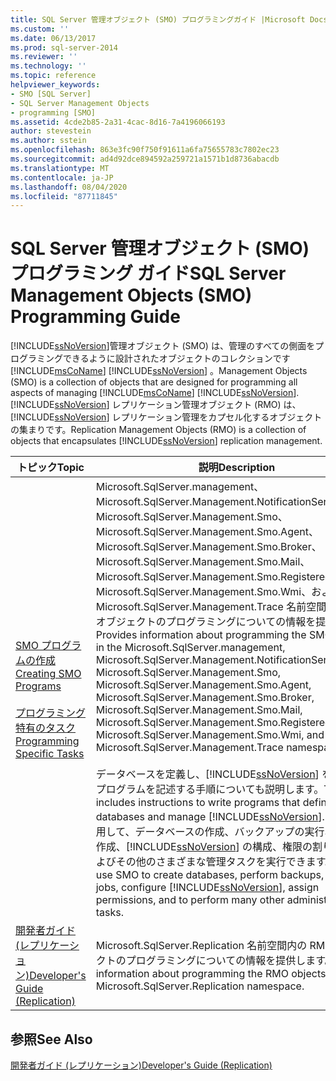 ```yaml
---
title: SQL Server 管理オブジェクト (SMO) プログラミングガイド |Microsoft Docs
ms.custom: ''
ms.date: 06/13/2017
ms.prod: sql-server-2014
ms.reviewer: ''
ms.technology: ''
ms.topic: reference
helpviewer_keywords:
- SMO [SQL Server]
- SQL Server Management Objects
- programming [SMO]
ms.assetid: 4cde2b85-2a31-4cac-8d16-7a4196066193
author: stevestein
ms.author: sstein
ms.openlocfilehash: 863e3fc90f750f91611a6fa75655783c7802ec23
ms.sourcegitcommit: ad4d92dce894592a259721a1571b1d8736abacdb
ms.translationtype: MT
ms.contentlocale: ja-JP
ms.lasthandoff: 08/04/2020
ms.locfileid: "87711845"
---
```

# <a name="sql-server-management-objects-smo-programming-guide"></a><span data-ttu-id="131f6-102">SQL Server 管理オブジェクト (SMO) プログラミング ガイド</span><span class="sxs-lookup"><span data-stu-id="131f6-102">SQL Server Management Objects (SMO) Programming Guide</span></span>
  [!INCLUDE[ssNoVersion](../../includes/ssnoversion-md.md)]<span data-ttu-id="131f6-103">管理オブジェクト (SMO) は、管理のすべての側面をプログラミングできるように設計されたオブジェクトのコレクションです [!INCLUDE[msCoName](../../includes/msconame-md.md)] [!INCLUDE[ssNoVersion](../../includes/ssnoversion-md.md)] 。</span><span class="sxs-lookup"><span data-stu-id="131f6-103">Management Objects (SMO) is a collection of objects that are designed for programming all aspects of managing [!INCLUDE[msCoName](../../includes/msconame-md.md)] [!INCLUDE[ssNoVersion](../../includes/ssnoversion-md.md)].</span></span> [!INCLUDE[ssNoVersion](../../includes/ssnoversion-md.md)] <span data-ttu-id="131f6-104">レプリケーション管理オブジェクト (RMO) は、[!INCLUDE[ssNoVersion](../../includes/ssnoversion-md.md)] レプリケーション管理をカプセル化するオブジェクトの集まりです。</span><span class="sxs-lookup"><span data-stu-id="131f6-104">Replication Management Objects (RMO) is a collection of objects that encapsulates [!INCLUDE[ssNoVersion](../../includes/ssnoversion-md.md)] replication management.</span></span>  
  
|<span data-ttu-id="131f6-105">トピック</span><span class="sxs-lookup"><span data-stu-id="131f6-105">Topic</span></span>|<span data-ttu-id="131f6-106">説明</span><span class="sxs-lookup"><span data-stu-id="131f6-106">Description</span></span>|  
|-----------|-----------------|  
|[<span data-ttu-id="131f6-107">SMO プログラムの作成</span><span class="sxs-lookup"><span data-stu-id="131f6-107">Creating SMO Programs</span></span>](create-program/creating-smo-programs.md)<br /><br /> [<span data-ttu-id="131f6-108">プログラミング特有のタスク</span><span class="sxs-lookup"><span data-stu-id="131f6-108">Programming Specific Tasks</span></span>](tasks/programming-specific-tasks.md)|<span data-ttu-id="131f6-109">Microsoft.SqlServer.management、Microsoft.SqlServer.Management.NotificationServices、Microsoft.SqlServer.Management.Smo、Microsoft.SqlServer.Management.Smo.Agent、Microsoft.SqlServer.Management.Smo.Broker、Microsoft.SqlServer.Management.Smo.Mail、Microsoft.SqlServer.Management.Smo.RegisteredServers、Microsoft.SqlServer.Management.Smo.Wmi、および Microsoft.SqlServer.Management.Trace 名前空間内の SMO オブジェクトのプログラミングについての情報を提供します。</span><span class="sxs-lookup"><span data-stu-id="131f6-109">Provides information about programming the SMO objects in the Microsoft.SqlServer.management, Microsoft.SqlServer.Management.NotificationServices, Microsoft.SqlServer.Management.Smo, Microsoft.SqlServer.Management.Smo.Agent, Microsoft.SqlServer.Management.Smo.Broker, Microsoft.SqlServer.Management.Smo.Mail, Microsoft.SqlServer.Management.Smo.RegisteredServers, Microsoft.SqlServer.Management.Smo.Wmi, and Microsoft.SqlServer.Management.Trace namespaces.</span></span><br /><br /> <span data-ttu-id="131f6-110">データベースを定義し、[!INCLUDE[ssNoVersion](../../includes/ssnoversion-md.md)] を管理するプログラムを記述する手順についても説明します。</span><span class="sxs-lookup"><span data-stu-id="131f6-110">This includes instructions to write programs that define databases and manage [!INCLUDE[ssNoVersion](../../includes/ssnoversion-md.md)].</span></span> <span data-ttu-id="131f6-111">SMO を使用して、データベースの作成、バックアップの実行、ジョブの作成、[!INCLUDE[ssNoVersion](../../includes/ssnoversion-md.md)] の構成、権限の割り当て、およびその他のさまざまな管理タスクを実行できます。</span><span class="sxs-lookup"><span data-stu-id="131f6-111">You can use SMO to create databases, perform backups, create jobs, configure [!INCLUDE[ssNoVersion](../../includes/ssnoversion-md.md)], assign permissions, and to perform many other administrative tasks.</span></span>|  
|[<span data-ttu-id="131f6-112">開発者ガイド &#40;レプリケーション&#41;</span><span class="sxs-lookup"><span data-stu-id="131f6-112">Developer's Guide &#40;Replication&#41;</span></span>](../replication/concepts/replication-developer-documentation.md)|<span data-ttu-id="131f6-113">Microsoft.SqlServer.Replication 名前空間内の RMO オブジェクトのプログラミングについての情報を提供します。</span><span class="sxs-lookup"><span data-stu-id="131f6-113">Provides information about programming the RMO objects in the Microsoft.SqlServer.Replication namespace.</span></span>|  
  
## <a name="see-also"></a><span data-ttu-id="131f6-114">参照</span><span class="sxs-lookup"><span data-stu-id="131f6-114">See Also</span></span>  
 [<span data-ttu-id="131f6-115">開発者ガイド &#40;レプリケーション&#41;</span><span class="sxs-lookup"><span data-stu-id="131f6-115">Developer's Guide &#40;Replication&#41;</span></span>](../replication/concepts/replication-developer-documentation.md)  
  
  
